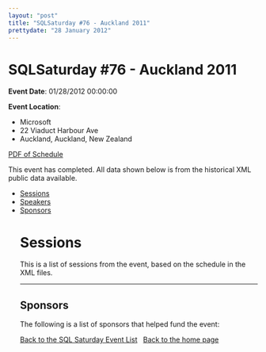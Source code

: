 ```yaml
---
layout: "post" 
title: "SQLSaturday #76 - Auckland 2011" 
prettydate: "28 January 2012" 
---
```

# SQLSaturday #76 - Auckland 2011
 
**Event Date**: 01/28/2012 00:00:00
 
**Event Location**:
- Microsoft
- 22 Viaduct Harbour Ave
- Auckland, Auckland, New Zealand
 
<a href="/PDF/0076.pdf">PDF of Schedule</a>
 
This event has completed. All data shown below is from the historical XML public data available.
<ul>
   <li><a href="#sessions">Sessions</a></li>
   <li><a href="#speakers">Speakers</a></li>
   <li><a href="#sponsors">Sponsors</a></li>
 
 
 
# <a name="sessions"></a>Sessions
This is a list of sessions from the event, based on the schedule in the XML files.
 
----------------------------------------------------------------------------------- 
## <a name="sponsors"></a>Sponsors
The following is a list of sponsors that helped fund the event:
 
[Back to the SQL Saturday Event List](/past.html)
&nbsp;
[Back to the home page](/index.html)
